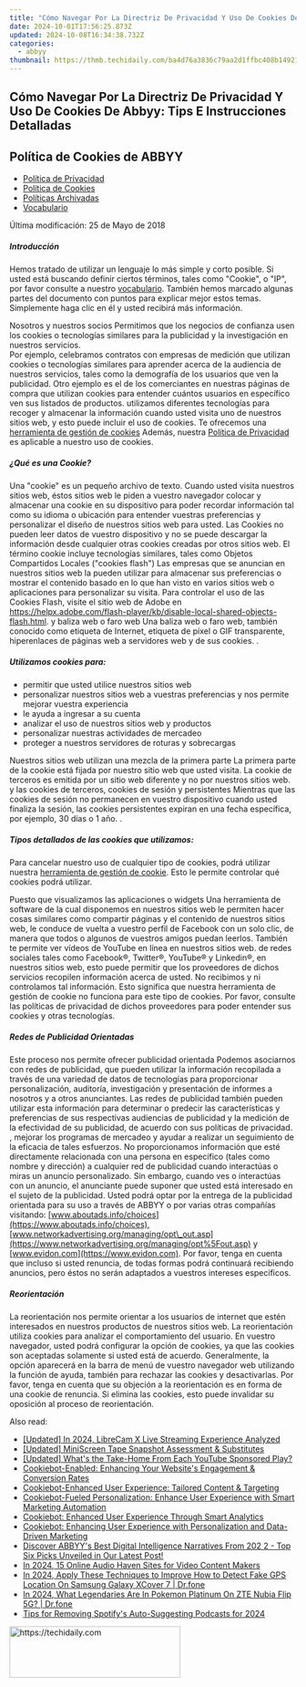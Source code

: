 ```yaml
---
title: "Cómo Navegar Por La Directriz De Privacidad Y Uso De Cookies De Abbyy: Tips E Instrucciones Detalladas"
date: 2024-10-01T17:56:25.873Z
updated: 2024-10-08T16:34:38.732Z
categories:
  - abbyy
thumbnail: https://thmb.techidaily.com/ba4d76a3836c79aa2d1ffbc408b14921a58fa2b19ac7a8b8eb3ad2286e02cfeb.jpg
---
```


## Cómo Navegar Por La Directriz De Privacidad Y Uso De Cookies De Abbyy: Tips E Instrucciones Detalladas

## Política de Cookies de ABBYY

* [Política de Privacidad](https://tools.techidaily.com/abbyy/products/)
* [Política de Cookies](https://tools.techidaily.com/abbyy/products/)
* [Políticas Archivadas](https://tools.techidaily.com/abbyy/products/)
* [Vocabulario](https://tools.techidaily.com/abbyy/products/)

Última modificación: 25 de Mayo de 2018

##### Introducción

Hemos tratado de utilizar un lenguaje lo más simple y corto posible. Si usted está buscando definir ciertos términos, tales como "Cookie", o "IP", por favor consulte a nuestro [vocabulario](https://tools.techidaily.com/abbyy/products/). También hemos marcado algunas partes del documento con puntos para explicar mejor estos temas. Simplemente haga clic en él y usted recibirá más información.

Nosotros y nuestros socios Permitimos que los negocios de confianza usen los cookies o tecnologías similares para la publicidad y la investigación en nuestros servicios.   
Por ejemplo, celebramos contratos con empresas de medición que utilizan cookies o tecnologías similares para aprender acerca de la audiencia de nuestros servicios, tales como la demografía de los usuarios que ven la publicidad. Otro ejemplo es el de los comerciantes en nuestras páginas de compra que utilizan cookies para entender cuántos usuarios en específico ven sus listados de productos.  utilizamos diferentes tecnologías para recoger y almacenar la información cuando usted visita uno de nuestros sitios web, y esto puede incluir el uso de cookies. Te ofrecemos una [herramienta de gestión de cookies](https://tools.techidaily.com/abbyy/products/) Además, nuestra [Política de Privacidad](https://tools.techidaily.com/abbyy/products/) es aplicable a nuestro uso de cookies.

##### ¿Qué es una Cookie?

Una "cookie" es un pequeño archivo de texto. Cuando usted visita nuestros sitios web, éstos sitios web le piden a vuestro navegador colocar y almacenar una cookie en su dispositivo para poder recordar información tal como su idioma o ubicación para entender vuestras preferencias y personalizar el diseño de nuestros sitios web para usted. Las Cookies no pueden leer datos de vuestro dispositivo y no se puede descargar la información desde cualquier otras cookies creadas por otros sitios web. El término cookie incluye tecnologías similares, tales como Objetos Compartidos Locales ("cookies flash") Las empresas que se anuncian en nuestros sitios web la pueden utilizar para almacenar sus preferencias o mostrar el contenido basado en lo que han visto en varios sitios web o aplicaciones para personalizar su visita. Para controlar el uso de las Cookies Flash, visite el sitio web de Adobe en https://helpx.adobe.com/flash-player/kb/disable-local-shared-objects-flash.html.  y baliza web o faro web Una baliza web o faro web, también conocido como etiqueta de Internet, etiqueta de píxel o GIF transparente, hiperenlaces de páginas web a servidores web y de sus cookies. .

##### Utilizamos cookies para:

* permitir que usted utilice nuestros sitios web
* personalizar nuestros sitios web a vuestras preferencias y nos permite mejorar vuestra experiencia
* le ayuda a ingresar a su cuenta
* analizar el uso de nuestros sitios web y productos
* personalizar nuestras actividades de mercadeo
* proteger a nuestros servidores de roturas y sobrecargas

Nuestros sitios web utilizan una mezcla de la primera parte La primera parte de la cookie está fijada por nuestro sitio web que usted visita. La cookie de terceros es emitida por un sitio web diferente y no por nuestros sitios web.  y las cookies de terceros, cookies de sesión y persistentes Mientras que las cookies de sesión no permanecen en vuestro dispositivo cuando usted finaliza la sesión, las cookies persistentes expiran en una fecha específica, por ejemplo, 30 días o 1 año. .

##### Tipos detallados de las cookies que utilizamos:

Para cancelar nuestro uso de cualquier tipo de cookies, podrá utilizar nuestra [herramienta de gestión de cookie](https://tools.techidaily.com/abbyy/products/). Esto le permite controlar qué cookies podrá utilizar.

Puesto que visualizamos las aplicaciones o widgets Una herramienta de software de la cual disponemos en nuestros sitios web le permiten hacer cosas similares como compartir páginas y el contenido de nuestros sitios web, le conduce de vuelta a vuestro perfil de Facebook con un solo clic, de manera que todos o algunos de vuestros amigos puedan leerlos. También te permite ver vídeos de YouTube en línea en nuestros sitios web.  de redes sociales tales como Facebook®, Twitter®, YouTube® y Linkedin®, en nuestros sitios web, esto puede permitir que los proveedores de dichos servicios recopilen información acerca de usted. No recibimos y ni controlamos tal información. Esto significa que nuestra herramienta de gestión de cookie no funciona para este tipo de cookies. Por favor, consulte las políticas de privacidad de dichos proveedores para poder entender sus cookies y otras tecnologías.

##### Redes de Publicidad Orientadas

Este proceso nos permite ofrecer publicidad orientada Podemos asociarnos con redes de publicidad, que pueden utilizar la información recopilada a través de una variedad de datos de tecnologías para proporcionar personalización, auditoría, investigación y presentación de informes a nosotros y a otros anunciantes. Las redes de publicidad también pueden utilizar esta información para determinar o predecir las características y preferencias de sus respectivas audiencias de publicidad y la medición de la efectividad de su publicidad, de acuerdo con sus políticas de privacidad.  , mejorar los programas de mercadeo y ayudar a realizar un seguimiento de la eficacia de tales esfuerzos. No proporcionamos información que esté directamente relacionada con una persona en específico (tales como nombre y dirección) a cualquier red de publicidad cuando interactúas o miras un anuncio personalizado. Sin embargo, cuando ves o interactúas con un anuncio, el anunciante puede suponer que usted está interesado en el sujeto de la publicidad. Usted podrá optar por la entrega de la publicidad orientada para su uso a través de ABBYY o por varias otras compañías visitando: [www.aboutads.info/choices](https://www.aboutads.info/choices), [www.networkadvertising.org/managing/opt\_out.asp](https://www.networkadvertising.org/managing/opt%5Fout.asp) y [www.evidon.com](https://www.evidon.com). Por favor, tenga en cuenta que incluso si usted renuncia, de todas formas podrá continuará recibiendo anuncios, pero éstos no serán adaptados a vuestros intereses específicos.

##### Reorientación

La reorientación nos permite orientar a los usuarios de internet que estén interesados en nuestros productos de nuestros sitios web. La reorientación utiliza cookies para analizar el comportamiento del usuario. En vuestro navegador, usted podrá configurar la opción de cookies, ya que las cookies son aceptadas solamente si usted está de acuerdo. Generalmente, la opción aparecerá en la barra de menú de vuestro navegador web utilizando la función de ayuda, también para rechazar las cookies y desactivarlas. Por favor, tenga en cuenta que su objeción a la reorientación es en forma de una cookie de renuncia. Si elimina las cookies, esto puede invalidar su oposición al proceso de reorientación.

<ins class="adsbygoogle"
     style="display:block"
     data-ad-format="autorelaxed"
     data-ad-client="ca-pub-7571918770474297"
     data-ad-slot="1223367746"></ins>

<ins class="adsbygoogle"
     style="display:block"
     data-ad-client="ca-pub-7571918770474297"
     data-ad-slot="8358498916"
     data-ad-format="auto"
     data-full-width-responsive="true"></ins>

<span class="atpl-alsoreadstyle">Also read:</span>
<div><ul>
<li><a href="https://desktop-recording.techidaily.com/updated-in-2024-librecam-x-live-streaming-experience-analyzed/"><u>[Updated] In 2024, LibreCam X Live Streaming Experience Analyzed</u></a></li>
<li><a href="https://screen-sharing-recording.techidaily.com/updated-miniscreen-tape-snapshot-assessment-and-substitutes/"><u>[Updated] MiniScreen Tape Snapshot Assessment & Substitutes</u></a></li>
<li><a href="https://facebook-video-share.techidaily.com/updated-whats-the-take-home-from-each-youtube-sponsored-play/"><u>[Updated] What's the Take-Home From Each YouTube Sponsored Play?</u></a></li>
<li><a href="https://solve-info.techidaily.com/cookiebot-enabled-enhancing-your-websites-engagement-and-conversion-rates/"><u>Cookiebot-Enabled: Enhancing Your Website's Engagement & Conversion Rates</u></a></li>
<li><a href="https://solve-info.techidaily.com/cookiebot-enhanced-user-experience-tailored-content-and-targeting/"><u>Cookiebot-Enhanced User Experience: Tailored Content & Targeting</u></a></li>
<li><a href="https://solve-info.techidaily.com/cookiebot-fueled-personalization-enhance-user-experience-with-smart-marketing-automation/"><u>Cookiebot-Fueled Personalization: Enhance User Experience with Smart Marketing Automation</u></a></li>
<li><a href="https://solve-info.techidaily.com/cookiebot-enhanced-user-experience-through-smart-analytics/"><u>Cookiebot: Enhanced User Experience Through Smart Analytics</u></a></li>
<li><a href="https://solve-info.techidaily.com/cookiebot-enhancing-user-experience-with-personalization-and-data-driven-marketing/"><u>Cookiebot: Enhancing User Experience with Personalization and Data-Driven Marketing</u></a></li>
<li><a href="https://solve-info.techidaily.com/discover-abbyys-best-digital-intelligence-narratives-from-202-2-top-six-picks-unveiled-in-our-latest-post/"><u>Discover ABBYY's Best Digital Intelligence Narratives From 202 2 - Top Six Picks Unveiled in Our Latest Post!</u></a></li>
<li><a href="https://youtube-zero.techidaily.com/24-15-online-audio-haven-sites-for-video-content-makers/"><u>In 2024, 15 Online Audio Haven Sites for Video Content Makers</u></a></li>
<li><a href="https://fake-location.techidaily.com/in-2024-apply-these-techniques-to-improve-how-to-detect-fake-gps-location-on-samsung-galaxy-xcover-7-drfone-by-drfone-virtual-android/"><u>In 2024, Apply These Techniques to Improve How to Detect Fake GPS Location On Samsung Galaxy XCover 7 | Dr.fone</u></a></li>
<li><a href="https://android-pokemon-go.techidaily.com/in-2024-what-legendaries-are-in-pokemon-platinum-on-zte-nubia-flip-5g-drfone-by-drfone-virtual-android/"><u>In 2024, What Legendaries Are In Pokemon Platinum On ZTE Nubia Flip 5G? | Dr.fone</u></a></li>
<li><a href="https://article-helps.techidaily.com/tips-for-removing-spotifys-auto-suggesting-podcasts-for-2024/"><u>Tips for Removing Spotify's Auto-Suggesting Podcasts for 2024</u></a></li>
</ul></div>

<!-- affiliate ads begin -->
<a href="https://aligracehair.sjv.io/c/5597632/2006928/19272" target="_top" id="2006928">
  <img src="//a.impactradius-go.com/display-ad/19272-2006928" border="0" alt="https://techidaily.com" width="300" height="90"/>
</a>
<img height="0" width="0" src="https://aligracehair.sjv.io/i/5597632/2006928/19272" style="position:absolute;visibility:hidden;" border="0" />
<!-- affiliate ads end -->

